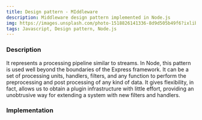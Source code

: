 ```yaml
---
title: Design pattern - MIddleware
description: Middleware design pattern implemented in Node.js
img: https://images.unsplash.com/photo-1518826141336-8d9d505b49f6?ixlib=rb-1.2.1&ixid=MXwxMjA3fDB8MHxzZWFyY2h8MTR8fGJldHdlZW58ZW58MHx8MHw%3D&auto=format&fit=crop&w=900&q=60
tags: Javascript, Design pattern, Node.js
---
```


### Description

It represents a processing pipeline similar to streams. In Node, this pattern is used well beyond the boundaries of the Express framework. It can be a set of processing units, handlers, filters, and any function to perform the preprocessing and post processing of any kind of data. It gives flexibility, in fact, allows us to obtain a plugin infrastructure with little effort, providing an unobtrusive way for extending a system with new filters and handlers.

### Implementation
